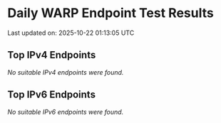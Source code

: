 # Daily WARP Endpoint Test Results

Last updated on: 2025-10-22 01:13:05 UTC

## Top IPv4 Endpoints

*No suitable IPv4 endpoints were found.*


## Top IPv6 Endpoints

*No suitable IPv6 endpoints were found.*

